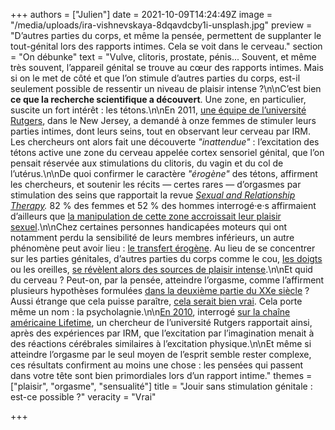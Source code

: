 +++
authors = ["Julien"]
date = 2021-10-09T14:24:49Z
image = "/media/uploads/ira-vishnevskaya-8dqavdcby1i-unsplash.jpg"
preview = "D’autres parties du corps, et même la pensée, permettent de supplanter le tout-génital lors des rapports intimes. Cela se voit dans le cerveau."
section = "On débunke"
text = "Vulve, clitoris, prostate, pénis... Souvent, et même très souvent, l’appareil génital se trouve au cœur des rapports intimes. Mais si on le met de côté et que l’on stimule d’autres parties du corps, est-il seulement possible de ressentir un niveau de plaisir intense&nbsp;?\n\nC’est bien **ce que la recherche scientifique a découvert**. Une zone, en particulier, suscite un fort intérêt&nbsp;: les tétons.\n\nEn 2011, [une équipe de l’université Rutgers](https://www.jsm.jsexmed.org/article/S1743-6095(15)33294-X/fulltext), dans le New Jersey, a demandé à onze femmes de stimuler leurs parties intimes, dont leurs seins, tout en observant leur cerveau par IRM. Les chercheurs ont alors fait une découverte _\"inattendue\"_&nbsp;: l’excitation des tétons active une zone du cerveau appelée cortex sensoriel génital, que l’on pensait réservée aux stimulations du clitoris, du vagin et du col de l’utérus.\n\nDe quoi confirmer le caractère _\"érogène\"_ des tétons, affirment les chercheurs, et soutenir les récits&nbsp;&mdash;&nbsp;certes rares&nbsp;&mdash;&nbsp;d’orgasmes par stimulation des seins que rapportait la revue [_Sexual and Relationship Therapy_](https://www.tandfonline.com/doi/abs/10.1080/14681990600674674)_._ 82&nbsp;% des femmes et 52&nbsp;% des hommes interrogé·e·s affirmaient d’ailleurs que [la manipulation de cette zone accroissait leur plaisir sexuel](https://www.jsm.jsexmed.org/article/S1743-6095(15)31341-2/fulltext).\n\nChez certaines personnes handicapées moteurs qui ont notamment perdu la sensibilité de leurs membres inférieurs, un autre phénomène peut avoir lieu&nbsp;: [le transfert érogène](https://www.doctissimo.fr/html/sexualite/mag_2000/mag1027/se_2792_orgasme_paraplegique.htm). Au lieu de se concentrer sur les parties génitales, d’autres parties du corps comme le cou, [les doigts](https://www.huffingtonpost.co.uk/2013/04/22/rafe-biggs-quadriplegic-orgasm-thumb-pictures_n_3130545.html) ou les oreilles, [se révèlent alors des sources de plaisir intense](https://www.cairn.info/revue-dialogue-2016-2-page-65.htm).\n\nEt quid du cerveau&nbsp;? Peut-on, par la pensée, atteindre l’orgasme, comme l’affirment plusieurs hypothèses formulées [dans la deuxième partie du XXe siècle](https://www.europe1.fr/societe/sexo-peut-on-avoir-un-orgasme-par-la-pensee-3980390)&nbsp;? Aussi étrange que cela puisse paraître, [cela serait bien vrai](https://pubmed.ncbi.nlm.nih.gov/1580785/). Cela porte même un nom&nbsp;: la psycholagnie.\n\n[En 2010](https://webcache.googleusercontent.com/search?q=cache:pywQTKEvK1QJ:https://www.dailymail.co.uk/femail/article-1304258/Yes-yes-yes-How-women-think-way-orgasm--help-man.html+&cd=2&hl=fr&ct=clnk&gl=fr&client=safari), interrogé [sur la chaîne américaine Lifetime](https://www.youtube.com/watch?v=yVIgiMJ1KBQ), un chercheur de l’université Rutgers rapportait ainsi, après des expériences par IRM, que l’excitation par l’imagination menait à des réactions cérébrales similaires à l’excitation physique.\n\nEt même si atteindre l’orgasme par le seul moyen de l’esprit semble rester complexe, ces résultats confirment au moins une chose&nbsp;: les pensées qui passent dans votre tête sont bien primordiales lors d’un rapport intime."
themes = ["plaisir", "orgasme", "sensualité"]
title = "Jouir sans stimulation génitale&nbsp;: est-ce possible&nbsp;?"
veracity = "Vrai"

+++
